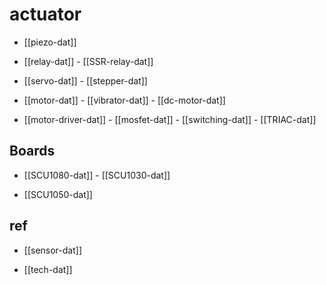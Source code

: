 
# actuator 

- [[piezo-dat]]

- [[relay-dat]] - [[SSR-relay-dat]]

- [[servo-dat]] - [[stepper-dat]]

- [[motor-dat]] - [[vibrator-dat]] - [[dc-motor-dat]]

- [[motor-driver-dat]] - [[mosfet-dat]] - [[switching-dat]] - [[TRIAC-dat]] 

## Boards 

- [[SCU1080-dat]] - [[SCU1030-dat]]

- [[SCU1050-dat]]

## ref 

- [[sensor-dat]]

- [[tech-dat]]